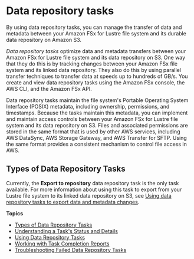 # Data repository tasks<a name="data-repository-tasks"></a>

By using data repository tasks, you can manage the transfer of data and metadata between your Amazon FSx for Lustre file system and its durable data repository on Amazon S3\. 

*Data repository tasks* optimize data and metadata transfers between your Amazon FSx for Lustre file system and its data repository on S3\. One way that they do this is by tracking changes between your Amazon FSx file system and its linked data repository\. They also do this by using parallel transfer techniques to transfer data at speeds up to hundreds of GB/s\. You create and view data repository tasks using the Amazon FSx console, the AWS CLI, and the Amazon FSx API\. 

Data repository tasks maintain the file system's Portable Operating System Interface \(POSIX\) metadata, including ownership, permissions, and timestamps\. Because the tasks maintain this metadata, you can implement and maintain access controls between your Amazon FSx for Lustre file system and its data repository on S3\. Files and associated permissions are stored in the same format that is used by other AWS services, including AWS DataSync, AWS Storage Gateway, and AWS Transfer for SFTP\. Using the same format provides a consistent mechanism to control file access in AWS\. 

## Types of Data Repository Tasks<a name="data-repo-task-types"></a>

Currently, the **Export to repository** data repository task is the only task available\. For more information about using this task to export from your Lustre file system to its linked data repository on S3, see [Using data repository tasks to export data and metadata changes](export-data-repo-task.md)\.

**Topics**
+ [Types of Data Repository Tasks](#data-repo-task-types)
+ [Understanding a Task's Status and Details](data-repo-task-status.md)
+ [Using Data Repository Tasks](managing-data-repo-task.md)
+ [Working with Task Completion Reports](task-completion-report.md)
+ [Troubleshooting Failed Data Repository Tasks](failed-tasks.md)